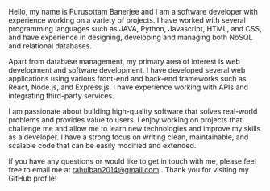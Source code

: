 Hello, my name is Purusottam Banerjee and I am a software developer with experience working on a variety of projects. I have worked with several programming languages such as 
JAVA, Python, Javascript, HTML, and CSS, and have experience in designing, developing and managing both NoSQL and relational databases.

Apart from database management, my primary area of interest is web development and software development. I have developed several web applications using various front-end and
back-end frameworks such as React, Node.js, and Express.js. I have experience working with APIs and integrating third-party services.

I am passionate about building high-quality software that solves real-world problems and provides value to users. I enjoy working on projects that challenge me and allow me to
learn new technologies and improve my skills as a developer. I have a strong focus on writing clean, maintainable, and scalable code that can be easily modified and extended.

If you have any questions or would like to get in touch with me, please feel free to email me at rahulban2014@gmail.com . Thank you for visiting my GitHub profile!
